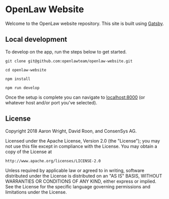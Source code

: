 # OpenLaw Website

Welcome to the OpenLaw website repository. This site is built using [Gatsby](https://next.gatsbyjs.org/).

## Local development

To develop on the app, run the steps below to get started.

```
git clone git@github.com:openlawteam/openlaw-website.git

cd openlaw-website

npm install

npm run develop
```

Once the setup is complete you can navigate to [localhost:8000](http://localhost:8000) (or whatever host and/or port you've selected).

## License

Copyright 2018 Aaron Wright, David Roon, and ConsenSys AG.

Licensed under the Apache License, Version 2.0 (the "License");
you may not use this file except in compliance with the License.
You may obtain a copy of the License at

    http://www.apache.org/licenses/LICENSE-2.0

Unless required by applicable law or agreed to in writing, software
distributed under the License is distributed on an "AS IS" BASIS,
WITHOUT WARRANTIES OR CONDITIONS OF ANY KIND, either express or implied.
See the License for the specific language governing permissions and
limitations under the License.


